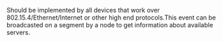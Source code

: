 Should be implemented by all devices that work over 802.15.4/Ethernet/Internet or other high end protocols.This event can be broadcasted on a segment by a node to get information about available servers. 


